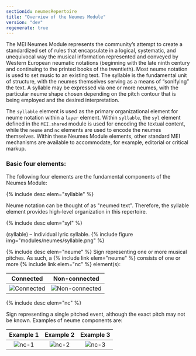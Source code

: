 ```yaml
---
sectionid: neumesRepertoire
title: "Overview of the Neumes Module"
version: "dev"
regenerate: true
---
```


The MEI Neumes Module represents the community’s attempt to create a standardized set of rules that encapsulate in a logical, systematic, and unequivocal way the musical information represented and conveyed by Western European neumatic notations (beginning with the late ninth century and continuing to the printed books of the twentieth). Most neume notation is used to set music to an existing text. The syllable is the fundamental unit of structure, with the neumes themselves serving as a means of “sonifying” the text. A syllable may be expressed via one or more neumes, with the particular neume shape chosen depending on the pitch contour that is being employed and the desired interpretation. 

The `syllable` element is used as the primary organizational element for neume notation within a `layer` element. Within `syllable`, the `syl` element defined in the `MEI.shared` module is used for encoding the textual content, while the `neume` and `nc` elements are used to encode the neumes themselves. Within these Neumes Module elements, other standard MEI mechanisms are available to accommodate, for example, editorial or critical markup.

### Basic four elements:

The following four elements are the fundamental components of the Neumes Module:

{% include desc elem="syllable" %}

Neume notation can be thought of as "neumed text". Therefore, the syllable element provides high-level organization in this repertoire.

{% include desc elem="syl" %}

(syllable) – Individual lyric syllable.
{% include figure img="modules/neumes/syllable.png" %}

{% include desc elem="neume" %}
Sign representing one or more musical pitches. As such, a {% include link elem="neume" %} consists of one or more {% include link elem="nc" %} element(s): 

| Connected | Non-connected | 
|:---------:|:---------:|
|  ![Connected](/guidelines/images/v4/modules/neumes/NEUME-con.png)  |  ![Non-connected](/guidelines/images/v4/modules/neumes/NEUME-non-con.png)  |

{% include desc elem="nc" %}

Sign representing a single pitched event, although the exact pitch may not be known. Examples of neume components are:

<style>table {width:100%;}</style>

| Example 1 | Example 2 | Example 3 |
|:---------:|:---------:|:---------:|
|  ![nc-1](/guidelines/images/v4/modules/neumes/NC-rhombusNEW.png)  |  ![nc-2](/guidelines/images/v4/modules/neumes/NC-squareNEW.png)  |  ![nc-3](/guidelines/images/v4/modules/neumes/NC-squaretailNEW.png)  |

